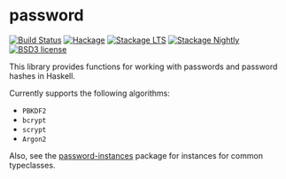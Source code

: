 # password

[![Build Status](https://github.com/cdepillabout/password/workflows/password/badge.svg)](http://github.com/cdepillabout/password)
[![Hackage](https://img.shields.io/hackage/v/password.svg)](https://hackage.haskell.org/package/password)
[![Stackage LTS](http://stackage.org/package/password/badge/lts)](http://stackage.org/lts/package/password)
[![Stackage Nightly](http://stackage.org/package/password/badge/nightly)](http://stackage.org/nightly/package/password)
[![BSD3 license](https://img.shields.io/badge/license-BSD3-blue.svg)](./LICENSE)

This library provides functions for working with passwords and password hashes in Haskell.

Currently supports the following algorithms:

* `PBKDF2`
* `bcrypt`
* `scrypt`
* `Argon2`

Also, see the [password-instances](https://hackage.haskell.org/package/password-instances)
package for instances for common typeclasses.
